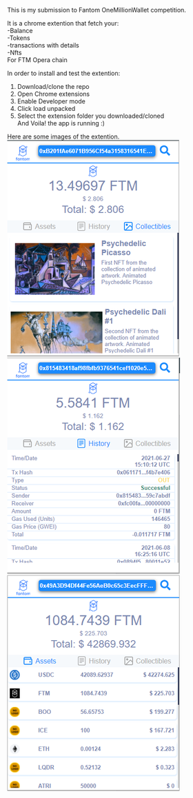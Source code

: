 This is my submission to Fantom OneMillionWallet competition.

It is a chrome extention that fetch your:<br>
-Balance<br>
-Tokens<br>
-transactions with details<br>
-Nfts<br>
For FTM Opera chain

In order to install and test the extention:<br>
1. Download/clone the repo<br>
2. Open Chrome extensions<br>
3. Enable Developer mode<br>
4. Click load unpacked<br>
5. Select the extension folder you downloaded/cloned<br>
And Voila! the app is running :)




Here are some images of the extention.<br>
![Image wallet](https://github.com/SamixDev/FTM-Wallet-Chrome-Extension/blob/main/nfts.png)<br>
![Image transactions](https://github.com/SamixDev/FTM-Wallet-Chrome-Extension/blob/main/transactions.png)<br>
![Image nfts](https://github.com/SamixDev/FTM-Wallet-Chrome-Extension/blob/main/balance.png)
